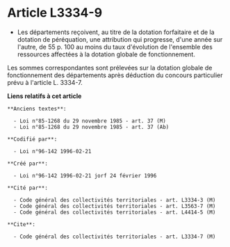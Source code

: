 # Article L3334-9

- Les départements reçoivent, au titre de la dotation forfaitaire et de la dotation de péréquation, une attribution qui
progresse, d'une année sur l'autre, de 55 p. 100 au moins du taux d'évolution de l'ensemble des ressources affectées à la
dotation globale de fonctionnement.

Les sommes correspondantes sont prélevées sur la dotation globale de fonctionnement des départements après déduction du
concours particulier prévu à l'article L. 3334-7.

**Liens relatifs à cet article**

	**Anciens textes**:

	  - Loi n°85-1268 du 29 novembre 1985 - art. 37 (M)
	  - Loi n°85-1268 du 29 novembre 1985 - art. 37 (Ab)

	**Codifié par**:

	  - Loi n°96-142 1996-02-21

	**Créé par**:

	  - Loi n°96-142 1996-02-21 jorf 24 février 1996

	**Cité par**:

	  - Code général des collectivités territoriales - art. L3334-3 (M)
	  - Code général des collectivités territoriales - art. L3563-7 (M)
	  - Code général des collectivités territoriales - art. L4414-5 (M)

	**Cite**:

	  - Code général des collectivités territoriales - art. L3334-7 (M)
